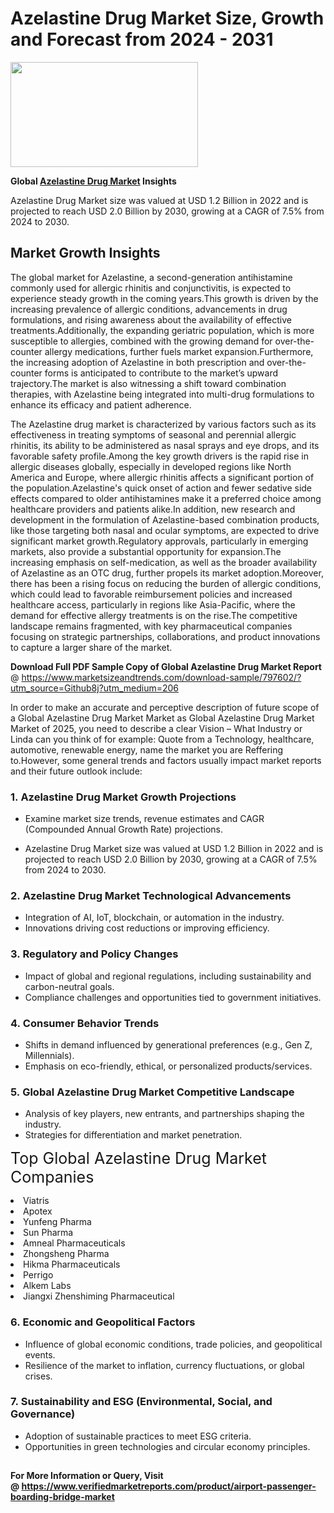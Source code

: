 <H1>Azelastine Drug Market Size, Growth and Forecast from 2024 - 2031</H1><img class="aligncenter size-medium wp-image-584254" src="https://thirdeyenews.in/wp-content/uploads/2024/09/Global-Market-Research-300x168.jpeg" alt="" width="300" height="168" /><p><strong>Global&nbsp;<a href="https://www.marketsizeandtrends.com/download-sample/797602/?utm_source=Github8j?utm_medium=206">Azelastine Drug Market</a> Insights</strong></p><p>Azelastine Drug Market size was valued at USD 1.2 Billion in 2022 and is projected to reach USD 2.0 Billion by 2030, growing at a CAGR of 7.5% from 2024 to 2030.</p><p><h2>Market Growth Insights</h2> <p>The global market for Azelastine, a second-generation antihistamine commonly used for allergic rhinitis and conjunctivitis, is expected to experience steady growth in the coming years.This growth is driven by the increasing prevalence of allergic conditions, advancements in drug formulations, and rising awareness about the availability of effective treatments.Additionally, the expanding geriatric population, which is more susceptible to allergies, combined with the growing demand for over-the-counter allergy medications, further fuels market expansion.Furthermore, the increasing adoption of Azelastine in both prescription and over-the-counter forms is anticipated to contribute to the market’s upward trajectory.The market is also witnessing a shift toward combination therapies, with Azelastine being integrated into multi-drug formulations to enhance its efficacy and patient adherence.</p> <p>The Azelastine drug market is characterized by various factors such as its effectiveness in treating symptoms of seasonal and perennial allergic rhinitis, its ability to be administered as nasal sprays and eye drops, and its favorable safety profile.Among the key growth drivers is the rapid rise in allergic diseases globally, especially in developed regions like North America and Europe, where allergic rhinitis affects a significant portion of the population.Azelastine's quick onset of action and fewer sedative side effects compared to older antihistamines make it a preferred choice among healthcare providers and patients alike.In addition, new research and development in the formulation of Azelastine-based combination products, like those targeting both nasal and ocular symptoms, are expected to drive significant market growth.Regulatory approvals, particularly in emerging markets, also provide a substantial opportunity for expansion.The increasing emphasis on self-medication, as well as the broader availability of Azelastine as an OTC drug, further propels its market adoption.Moreover, there has been a rising focus on reducing the burden of allergic conditions, which could lead to favorable reimbursement policies and increased healthcare access, particularly in regions like Asia-Pacific, where the demand for effective allergy treatments is on the rise.The competitive landscape remains fragmented, with key pharmaceutical companies focusing on strategic partnerships, collaborations, and product innovations to capture a larger share of the market.</p> <p><span class=""><strong>Download Full PDF Sample Copy of Global Azelastine Drug Market Report</strong> @ <a href="https://www.marketsizeandtrends.com/download-sample/797602/?utm_source=Github8j?utm_medium=206" target="_blank">https://www.marketsizeandtrends.com/download-sample/797602/?utm_source=Github8j?utm_medium=206</a></span></p><p>In order to make an accurate and perceptive description of future scope of a Global&nbsp;Azelastine Drug Market Market as Global&nbsp;Azelastine Drug Market Market of 2025, you need to describe a clear Vision &ndash; What Industry or Linda can you think of for example: Quote from a Technology, healthcare, automotive, renewable energy, name the market you are Reffering to.However, some general trends and factors usually impact market reports and their future outlook include:</p><h3>1.&nbsp;<strong>Azelastine Drug Market Growth Projections</strong></h3><ul><li>Examine market size trends, revenue estimates and CAGR (Compounded Annual Growth Rate) projections.</li><li><p>Azelastine Drug Market size was valued at USD 1.2 Billion in 2022 and is projected to reach USD 2.0 Billion by 2030, growing at a CAGR of 7.5% from 2024 to 2030.</p></li></ul><h3>2.&nbsp;<strong>Azelastine Drug Market Technological Advancements</strong></h3><ul><li>Integration of AI, IoT, blockchain, or automation in the industry.</li><li>Innovations driving cost reductions or improving efficiency.</li></ul><h3>3.&nbsp;<strong>Regulatory and Policy Changes</strong></h3><ul><li>Impact of global and regional regulations, including sustainability and carbon-neutral goals.</li><li>Compliance challenges and opportunities tied to government initiatives.</li></ul><h3>4.&nbsp;<strong>Consumer Behavior Trends</strong></h3><ul><li>Shifts in demand influenced by generational preferences (e.g., Gen Z, Millennials).</li><li>Emphasis on eco-friendly, ethical, or personalized products/services.</li></ul><h3>5.&nbsp;<strong>Global Azelastine Drug Market Competitive Landscape</strong></h3><ul><li>Analysis of key players, new entrants, and partnerships shaping the industry.</li><li>Strategies for differentiation and market penetration.</li></ul><p data-pm-slice="1 1 []"><span style="color: inherit; font-family: inherit; font-size: 25px;">Top Global Azelastine Drug Market Companies</span></p><div class="" data-test-id=""><p><li>Viatris</li><li> Apotex</li><li> Yunfeng Pharma</li><li> Sun Pharma</li><li> Amneal Pharmaceuticals</li><li> Zhongsheng Pharma</li><li> Hikma Pharmaceuticals</li><li> Perrigo</li><li> Alkem Labs</li><li> Jiangxi Zhenshiming Pharmaceutical</li></p></div><h3>6.&nbsp;<strong>Economic and Geopolitical Factors</strong></h3><ul><li>Influence of global economic conditions, trade policies, and geopolitical events.</li><li>Resilience of the market to inflation, currency fluctuations, or global crises.</li></ul><h3>7.&nbsp;<strong>Sustainability and ESG (Environmental, Social, and Governance)</strong></h3><ul><li>Adoption of sustainable practices to meet ESG criteria.</li><li>Opportunities in green technologies and circular economy principles.</li></ul><h2><strong style="font-size: 14px;">For More Information or Query, Visit @&nbsp;</strong><a style="background-color: #ffffff; font-size: 14px;" href="https://www.marketsizeandtrends.com/report/azelastine-drug-market/" target="_blank">https://www.verifiedmarketreports.com/product/airport-passenger-boarding-bridge-market</a></h2>